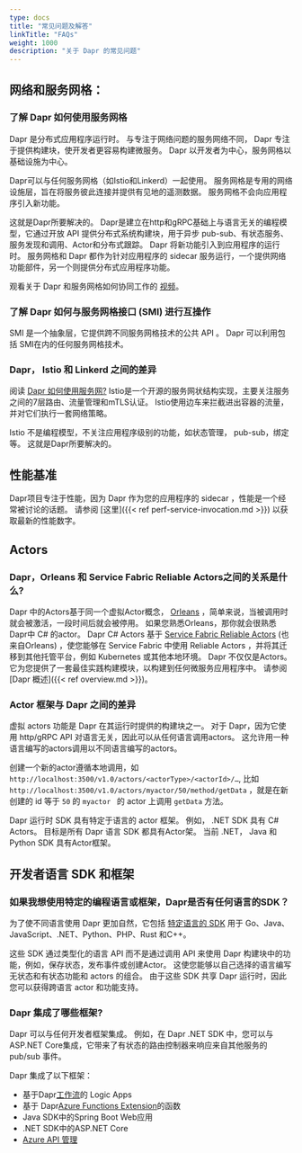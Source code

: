 ```yaml
---
type: docs
title: "常见问题及解答"
linkTitle: "FAQs"
weight: 1000
description: "关于 Dapr 的常见问题"
---
```


## 网络和服务网格：

### 了解 Dapr 如何使用服务网格

Dapr 是分布式应用程序运行时。  与专注于网络问题的服务网络不同， Dapr 专注于提供构建块，使开发者更容易构建微服务。  Dapr 以开发者为中心，服务网格以基础设施为中心。

Dapr可以与任何服务网格（如Istio和Linkerd）一起使用。 服务网格是专用的网络设施层，旨在将服务彼此连接并提供有见地的遥测数据。 服务网格不会向应用程序引入新功能。

这就是Dapr所要解决的。 Dapr是建立在http和gRPC基础上与语言无关的编程模型，它通过开放 API 提供分布式系统构建块，用于异步 pub-sub、有状态服务、服务发现和调用、Actor和分布式跟踪。 Dapr 将新功能引入到应用程序的运行时。 服务网格和 Dapr 都作为针对应用程序的 sidecar 服务运行，一个提供网络功能部件，另一个则提供分布式应用程序功能。

观看关于 Dapr 和服务网格如何协同工作的 [视频](https://www.youtube.com/watch?v=xxU68ewRmz8&feature=youtu.be&t=140)。

### 了解 Dapr 如何与服务网格接口 (SMI) 进行互操作

SMI 是一个抽象层，它提供跨不同服务网格技术的公共 API 。  Dapr 可以利用包括 SMI在内的任何服务网格技术。

### Dapr， Istio 和 Linkerd 之间的差异

阅读 [Dapr 如何使用服务网?](https://github.com/dapr/dapr/wiki/FAQ#how-does-dapr-work-with-service-meshes) Istio是一个开源的服务网状结构实现，主要关注服务之间的7层路由、流量管理和mTLS认证。 Istio使用边车来拦截进出容器的流量，并对它们执行一套网络策略。

Istio 不是编程模型，不关注应用程序级别的功能，如状态管理， pub-sub，绑定等。 这就是Dapr所要解决的。

## 性能基准
Dapr项目专注于性能，因为 Dapr 作为您的应用程序的 sidecar ，性能是一个经常被讨论的话题。 请参阅 [这里]({{< ref perf-service-invocation.md >}}) 以获取最新的性能数字。

## Actors

### Dapr，Orleans 和 Service Fabric Reliable Actors之间的关系是什么?

Dapr 中的Actors基于同一个虚拟Actor概念， [Orleans](https://www.microsoft.com/research/project/orleans-virtual-actors/) ，简单来说，当被调用时就会被激活，一段时间后就会被停用。 如果您熟悉Orleans，那你就会很熟悉Dapr中 C# 的actor。 Dapr C# Actors 基于 [Service Fabric Reliable Actors](https://docs.microsoft.com/azure/service-fabric/service-fabric-reliable-actors-introduction) (也来自Orleans) ，使您能够在 Service Fabric 中使用 Reliable Actors ，并将其迁移到其他托管平台，例如 Kubernetes 或其他本地环境。 Dapr 不仅仅是Actors。 它为您提供了一套最佳实践构建模块，以构建到任何微服务应用程序中。 请参阅 [Dapr 概述]({{< ref overview.md >}})。

### Actor 框架与 Dapr 之间的差异

虚拟 actors 功能是 Dapr 在其运行时提供的构建块之一。 对于 Dapr，因为它使用 http/gRPC API 对语言无关，因此可以从任何语言调用actors。 这允许用一种语言编写的actors调用以不同语言编写的actors。

创建一个新的actor遵循本地调用，如`http://localhost:3500/v1.0/actors/<actorType>/<actorId>/…`, 比如 `http://localhost:3500/v1.0/actors/myactor/50/method/getData` ，就是在新创建的 id 等于 `50` 的 `myactor ` 的 actor 上调用 `getData` 方法。

Dapr 运行时 SDK 具有特定于语言的 actor 框架。 例如， .NET SDK 具有 C# Actors。 目标是所有 Dapr 语言 SDK 都具有Actor架。 当前 .NET， Java 和 Python SDK 具有Actor框架。

## 开发者语言 SDK 和框架

### 如果我想使用特定的编程语言或框架，Dapr是否有任何语言的SDK？

为了使不同语言使用 Dapr 更加自然，它包括 [特定语言的 SDK]({{X32X}}) 用于 Go、Java、JavaScript、.NET、Python、PHP、Rust 和C++。

这些 SDK 通过类型化的语言 API 而不是通过调用 API 来使用 Dapr 构建块中的功能，例如，保存状态，发布事件或创建Actor。 这使您能够以自己选择的语言编写无状态和有状态功能和 actors 的组合。 由于这些 SDK 共享 Dapr 运行时，因此您可以获得跨语言 actor 和功能支持。

### Dapr 集成了哪些框架?
Dapr 可以与任何开发者框架集成。 例如，在 Dapr .NET SDK 中，您可以与 ASP.NET Core集成，它带来了有状态的路由控制器来响应来自其他服务的 pub/sub 事件。

Dapr 集成了以下框架：

- 基于Dapr[工作流](https://github.com/dapr/workflows)的 Logic Apps
- 基于 Dapr[Azure Functions Extension](https://github.com/dapr/azure-functions-extension)的函数
- Java SDK中的Spring Boot Web应用
- .NET SDK中的ASP.NET Core
- [Azure API 管理](https://cloudblogs.microsoft.com/opensource/2020/09/22/announcing-dapr-integration-azure-api-management-service-apim/)
